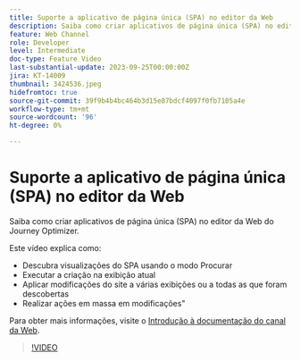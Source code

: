 ```yaml
---
title: Suporte a aplicativo de página única (SPA) no editor da Web
description: Saiba como criar aplicativos de página única (SPA) no editor da Web do Journey Optimizer.
feature: Web Channel
role: Developer
level: Intermediate
doc-type: Feature Video
last-substantial-update: 2023-09-25T00:00:00Z
jira: KT-14009
thumbnail: 3424536.jpeg
hidefromtoc: true
source-git-commit: 39f9b4b4bc464b3d15e87bdcf4097f0fb7105a4e
workflow-type: tm+mt
source-wordcount: '96'
ht-degree: 0%

---
```



# Suporte a aplicativo de página única (SPA) no editor da Web

Saiba como criar aplicativos de página única (SPA) no editor da Web do Journey Optimizer.

Este vídeo explica como:

* Descubra visualizações do SPA usando o modo Procurar
* Executar a criação na exibição atual
* Aplicar modificações do site a várias exibições ou a todas as que foram descobertas
* Realizar ações em massa em modificações&quot;

Para obter mais informações, visite o [Introdução à documentação do canal da Web](https://experienceleague.adobe.com/docs/journey-optimizer/using/web/get-started-web.html).

>[!VIDEO](https://video.tv.adobe.com/v/3424536/?learn=on)
